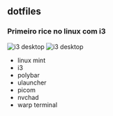 ## dotfiles

### Primeiro rice no linux com i3

<img src="https://i.imgur.com/tc7aYc4.png" alt="i3 desktop"/>


<img src="https://i.imgur.com/tHNhxgd.png" alt="i3 desktop"/>

- linux mint
- i3
- polybar
- ulauncher
- picom
- nvchad
- warp terminal
